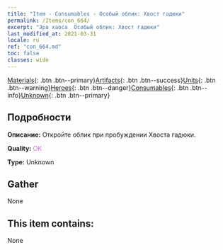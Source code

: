 ```yaml
---
title: "Item - Consumables - Особый облик: Хвост гадюки"
permalink: /Items/con_664/
excerpt: "Эра хаоса  Особый облик: Хвост гадюки"
last_modified_at: 2021-03-31
locale: ru
ref: "con_664.md"
toc: false
classes: wide
---
```

 [Materials](/ru/Items/){: .btn .btn--primary}[Artifacts](/ru/Items/Artifacts/){: .btn .btn--success}[Units](/ru/Items/Units/){: .btn .btn--warning}[Heroes](/ru/Items/Heroes/){: .btn .btn--danger}[Consumables](/ru/Items/Consumables/){: .btn .btn--info}[Unknown](/ru/Items/Unknown/){: .btn .btn--primary}

## Подробности
 **Описание:** Откройте облик при пробуждении Хвоста гадюки.

 **Quality:** <span style="color: #DA70D6">OK</span>

 **Type:** Unknown

## Gather

  None

## This item contains:

  None

